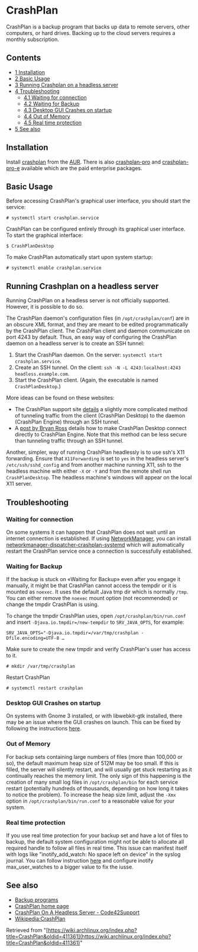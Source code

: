 # CrashPlan

CrashPlan is a backup program that backs up data to remote servers, other computers, or hard drives. Backing up to the cloud servers requires a monthly subscription.

## Contents

*   [1 Installation](#Installation)
*   [2 Basic Usage](#Basic_Usage)
*   [3 Running Crashplan on a headless server](#Running_Crashplan_on_a_headless_server)
*   [4 Troubleshooting](#Troubleshooting)
    *   [4.1 Waiting for connection](#Waiting_for_connection)
    *   [4.2 Waiting for Backup](#Waiting_for_Backup)
    *   [4.3 Desktop GUI Crashes on startup](#Desktop_GUI_Crashes_on_startup)
    *   [4.4 Out of Memory](#Out_of_Memory)
    *   [4.5 Real time protection](#Real_time_protection)
*   [5 See also](#See_also)

## Installation

Install [crashplan](https://aur.archlinux.org/packages/crashplan/) from the [AUR](/index.php/AUR "AUR"). There is also [crashplan-pro](https://aur.archlinux.org/packages/crashplan-pro/) and [crashplan-pro-e](https://aur.archlinux.org/packages/crashplan-pro-e/) available which are the paid enterprise packages.

## Basic Usage

Before accessing CrashPlan's graphical user interface, you should start the service:

```
# systemctl start crashplan.service

```

CrashPlan can be configured entirely through its graphical user interface. To start the graphical interface:

```
$ CrashPlanDesktop

```

To make CrashPlan automatically start upon system startup:

```
# systemctl enable crashplan.service

```

## Running Crashplan on a headless server

Running CrashPlan on a headless server is not officially supported. However, it is possible to do so.

The CrashPlan daemon's configuration files (in `/opt/crashplan/conf`) are in an obscure XML format, and they are meant to be edited programmatically by the CrashPlan client. The CrashPlan client and daemon communicate on port 4243 by default. Thus, an easy way of configuring the CrashPlan daemon on a headless server is to create an SSH tunnel:

1.  Start the CrashPlan daemon. On the server: `systemctl start crashplan.service`.
2.  Create an SSH tunnel. On the client: `ssh -N -L 4243:localhost:4243 headless.example.com`.
3.  Start the CrashPlan client. (Again, the executable is named `CrashPlanDesktop`.)

More ideas can be found on these websites:

*   The CrashPlan support site [details](http://support.code42.com/CrashPlan/Latest/Configuring/Configuring_A_Headless_Client) a slightly more complicated method of tunneling traffic from the client (CrashPlan Desktop) to the daemon (CrashPlan Engine) through an SSH tunnel.
*   A [post by Bryan Ross](http://www.liquidstate.net/how-to-manage-your-crashplan-server-remotely/) details how to make CrashPlan Desktop connect directly to CrashPlan Engine. Note that this method can be less secure than tunneling traffic through an SSH tunnel.

Another, simpler, way of running CrashPlan headlessly is to use ssh's X11 forwarding. Ensure that `X11Forwarding` is set to `yes` in the headless server's `/etc/ssh/sshd_config` and from another machine running X11, ssh to the headless machine with either `-X` or `-Y` and from the remote shell run `CrashPlanDesktop`. The headless machine's windows will appear on the local X11 server.

## Troubleshooting

### Waiting for connection

On some systems it can happen that CrashPlan does not wait until an internet connection is established. If using [NetworkManager](/index.php/NetworkManager "NetworkManager"), you can install [networkmanager-dispatcher-crashplan-systemd](https://aur.archlinux.org/packages/networkmanager-dispatcher-crashplan-systemd/) which will automatically restart the CrashPlan service once a connection is successfully established.

### Waiting for Backup

If the backup is stuck on «Waiting for Backup» even after you engage it manually, it might be that CrashPlan cannot access the tempdir or it is mounted as `noexec`. It uses the default Java tmp dir which is normally `/tmp`. You can either remove the `noexec` mount option (not recommended) or change the tmpdir CrashPlan is using.

To change the tmpdir CrashPlan uses, open `/opt/crashplan/bin/run.conf` and insert `-Djava.io.tmpdir=/new-tempdir` to `SRV_JAVA_OPTS`, for example:

```
SRV_JAVA_OPTS="-Djava.io.tmpdir=/var/tmp/crashplan -Dfile.encoding=UTF-8 …

```

Make sure to create the new tmpdir and verify CrashPlan's user has access to it.

```
# mkdir /var/tmp/crashplan

```

Restart CrashPlan

```
# systemctl restart crashplan

```

### Desktop GUI Crashes on startup

On systems with Gnome 3 installed, or with libwebkit-gtk installed, there may be an issue where the GUI crashes on launch. This can be fixed by following the instructions [here](https://support.code42.com/CrashPlan/Latest/Troubleshooting/CrashPlan_Client_Closes_In_Some_Linux_Installations).

### Out of Memory

For backup sets containing large numbers of files (more than 100,000 or so), the default maximum heap size of 512M may be too small. If this is filled, the server will silently restart, and will usually get stuck restarting as it continually reaches the memory limit. The only sign of this happening is the creation of many small log files in `/opt/crashplan/bin` for each service restart (potentially hundreds of thousands, depending on how long it takes to notice the problem). To increase the heap size limit, adjust the `-Xmx` option in `/opt/crashplan/bin/run.conf` to a reasonable value for your system.

### Real time protection

If you use real time protection for your backup set and have a lot of files to backup, the default system configuration might not be able to allocate all required handle to follow all files in real time. This issue can manifest itself with logs like "inotify_add_watch: No space left on device" in the syslog journal. You can follow instruction [here](http://support.code42.com/CrashPlan/Latest/Troubleshooting/Real-Time_Backup_For_Network-Attached_Drives) and configure inotify max_user_watches to a bigger value to fix the iusse.

## See also

*   [Backup programs](/index.php/Backup_programs "Backup programs")
*   [CrashPlan home page](http://www.code42.com/crashplan/)
*   [CrashPlan On A Headless Server - Code42Support](http://support.code42.com/CrashPlan/Latest/Configuring/Using_CrashPlan_On_A_Headless_Computer)
*   [Wikipedia:CrashPlan](https://en.wikipedia.org/wiki/CrashPlan "wikipedia:CrashPlan")

Retrieved from "[https://wiki.archlinux.org/index.php?title=CrashPlan&oldid=411361](https://wiki.archlinux.org/index.php?title=CrashPlan&oldid=411361)"